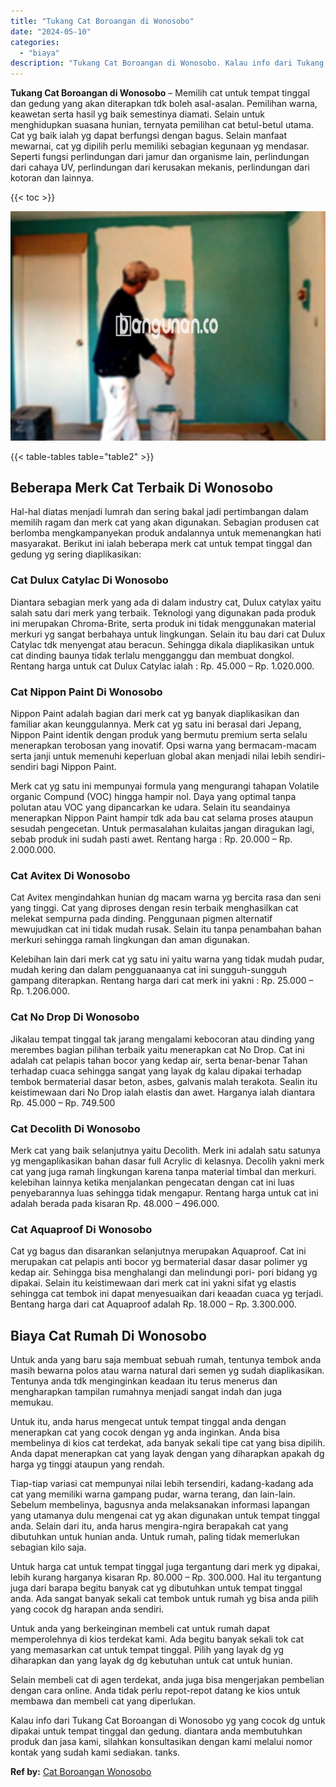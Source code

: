 ```yaml
---
title: "Tukang Cat Boroangan di Wonosobo"
date: "2024-05-10"
categories: 
  - "biaya"
description: "Tukang Cat Boroangan di Wonosobo. Kalau info dari Tukang Cat Boroangan di Wonosobo yg yang cocok dg untuk dipakai untuk tempat tinggal dan gedung. diantara a..."
---
```


**Tukang Cat Boroangan di Wonosobo** – Memilih cat untuk tempat tinggal dan gedung yang akan diterapkan tdk boleh asal-asalan. Pemilihan warna, keawetan serta hasil yg baik semestinya diamati. Selain untuk menghidupkan suasana hunian, ternyata pemilihan cat betul-betul utama. Cat yg baik ialah yg dapat berfungsi dengan bagus. Selain manfaat mewarnai, cat yg dipilih perlu memiliki sebagian kegunaan yg mendasar. Seperti fungsi perlindungan dari jamur dan organisme lain, perlindungan dari cahaya UV, perlindungan dari kerusakan mekanis, perlindungan dari kotoran dan lainnya.

{{< toc >}}

![Tukang Cat Boroangan di Wonosobo](/images/jasa-cat-murah22.png)

{{< table-tables table="table2" >}}

## Beberapa Merk Cat Terbaik Di Wonosobo

Hal-hal diatas menjadi lumrah dan sering bakal jadi pertimbangan dalam memilih ragam dan merk cat yang akan digunakan. Sebagian produsen cat berlomba mengkampanyekan produk andalannya untuk memenangkan hati masyarakat. Berikut ini ialah beberapa merk cat untuk tempat tinggal dan gedung yg sering diaplikasikan:

### Cat Dulux Catylac Di Wonosobo

Diantara sebagian merk yang ada di dalam industry cat, Dulux catylax yaitu salah satu dari merk yang terbaik. Teknologi yang digunakan pada produk ini merupakan Chroma-Brite, serta produk ini tidak menggunakan material merkuri yg sangat berbahaya untuk lingkungan. Selain itu bau dari cat Dulux Catylac tdk menyengat atau beracun. Sehingga dikala diaplikasikan untuk cat dinding baunya tidak terlalu mengganggu dan membuat dongkol. Rentang harga untuk cat Dulux Catylac ialah : Rp. 45.000 – Rp. 1.020.000.

### Cat Nippon Paint Di Wonosobo

Nippon Paint adalah bagian dari merk cat yg banyak diaplikasikan dan familiar akan keunggulannya. Merk cat yg satu ini berasal dari Jepang, Nippon Paint identik dengan produk yang bermutu premium serta selalu menerapkan terobosan yang inovatif. Opsi warna yang bermacam-macam serta janji untuk memenuhi keperluan global akan menjadi nilai lebih sendiri-sendiri bagi Nippon Paint.

Merk cat yg satu ini mempunyai formula yang mengurangi tahapan Volatile organic Compund (VOC) hingga hampir nol. Daya yang optimal tanpa polutan atau VOC yang dipancarkan ke udara. Selain itu seandainya menerapkan Nippon Paint hampir tdk ada bau cat selama proses ataupun sesudah pengecetan. Untuk permasalahan kulaitas jangan diragukan lagi, sebab produk ini sudah pasti awet. Rentang harga : Rp. 20.000 – Rp. 2.000.000.

### Cat Avitex Di Wonosobo

Cat Avitex mengindahkan hunian dg macam warna yg bercita rasa dan seni yang tinggi. Cat yang diproses dengan resin terbaik menghasilkan cat melekat sempurna pada dinding. Penggunaan pigmen alternatif mewujudkan cat ini tidak mudah rusak. Selain itu tanpa penambahan bahan merkuri sehingga ramah lingkungan dan aman digunakan.

Kelebihan lain dari merk cat yg satu ini yaitu warna yang tidak mudah pudar, mudah kering dan dalam pengguanaanya cat ini sungguh-sungguh gampang diterapkan. Rentang harga dari cat merk ini yakni : Rp. 25.000 – Rp. 1.206.000.

### Cat No Drop Di Wonosobo

Jikalau tempat tinggal tak jarang mengalami kebocoran atau dinding yang merembes bagian pilihan terbaik yaitu menerapkan cat No Drop. Cat ini adalah cat pelapis tahan bocor yang kedap air, serta benar-benar Tahan terhadap cuaca sehingga sangat yang layak dg kalau dipakai terhadap tembok bermaterial dasar beton, asbes, galvanis malah terakota. Sealin itu keistimewaan dari No Drop ialah elastis dan awet. Harganya ialah diantara Rp. 45.000 – Rp. 749.500

### Cat Decolith Di Wonosobo

Merk cat yang baik selanjutnya yaitu Decolith. Merk ini adalah satu satunya yg mengaplikasikan bahan dasar full Acrylic di kelasnya. Decolih yakni merk cat yang juga ramah lingkungan karena tanpa material timbal dan merkuri. kelebihan lainnya ketika menjalankan pengecatan dengan cat ini luas penyebarannya luas sehingga tidak mengapur. Rentang harga untuk cat ini adalah berada pada kisaran Rp. 48.000 – 496.000.

### Cat Aquaproof Di Wonosobo

Cat yg bagus dan disarankan selanjutnya merupakan Aquaproof. Cat ini merupakan cat pelapis anti bocor yg bermaterial dasar dasar polimer yg kedap air. Sehingga bisa menghalangi dan melindungi pori- pori bidang yg dipakai. Selain itu keistimewaan dari merk cat ini yakni sifat yg elastis sehingga cat tembok ini dapat menyesuaikan dari keaadan cuaca yg terjadi. Bentang harga dari cat Aquaproof adalah Rp. 18.000 – Rp. 3.300.000.

## Biaya Cat Rumah Di Wonosobo

Untuk anda yang baru saja membuat sebuah rumah, tentunya tembok anda masih bewarna polos atau warna natural dari semen yg sudah diaplikasikan. Tentunya anda tdk menginginkan keadaan itu terus menerus dan mengharapkan tampilan rumahnya menjadi sangat indah dan juga memukau.

Untuk itu, anda harus mengecat untuk tempat tinggal anda dengan menerapkan cat yang cocok dengan yg anda inginkan. Anda bisa membelinya di kios cat terdekat, ada banyak sekali tipe cat yang bisa dipilih. Anda dapat menerapkan cat yang layak dengan yang diharapkan apakah dg harga yg tinggi ataupun yang rendah.

Tiap-tiap variasi cat mempunyai nilai lebih tersendiri, kadang-kadang ada cat yang memiliki warna gampang pudar, warna terang, dan lain-lain. Sebelum membelinya, bagusnya anda melaksanakan informasi lapangan yang utamanya dulu mengenai cat yg akan digunakan untuk tempat tinggal anda. Selain dari itu, anda harus mengira-ngira berapakah cat yang dibutuhkan untuk hunian anda. Untuk rumah, paling tidak memerlukan sebagian kilo saja.

Untuk harga cat untuk tempat tinggal juga tergantung dari merk yg dipakai, lebih kurang harganya kisaran Rp. 80.000 – Rp. 300.000. Hal itu tergantung juga dari barapa begitu banyak cat yg dibutuhkan untuk tempat tinggal anda. Ada sangat banyak sekali cat tembok untuk rumah yg bisa anda pilih yang cocok dg harapan anda sendiri.

Untuk anda yang berkeinginan membeli cat untuk rumah dapat memperolehnya di kios terdekat kami. Ada begitu banyak sekali tok cat yang memasarkan cat untuk tempat tinggal. Pilih yang layak dg yg diharapkan dan yang layak dg dg kebutuhan untuk cat untuk hunian.

Selain membeli cat di agen terdekat, anda juga bisa mengerjakan pembelian dengan cara online. Anda tidak perlu repot-repot datang ke kios untuk membawa dan membeli cat yang diperlukan.

Kalau info dari Tukang Cat Boroangan di Wonosobo yg yang cocok dg untuk dipakai untuk tempat tinggal dan gedung. diantara anda membutuhkan produk dan jasa kami, silahkan konsultasikan dengan kami melalui nomor kontak yang sudah kami sediakan. tanks.

**Ref by:** [Cat Boroangan Wonosobo](https://id.wikipedia.org/wiki/Cat)
